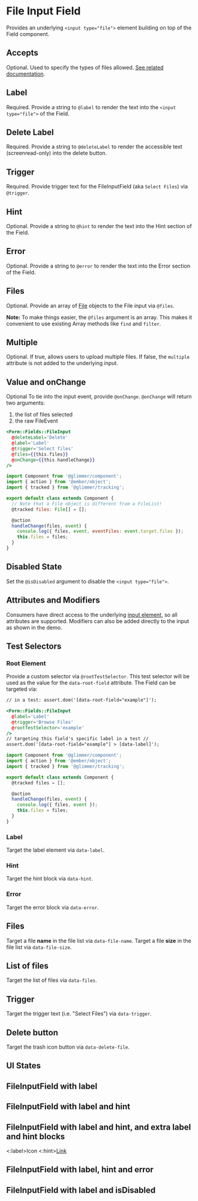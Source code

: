 # File Input Field

Provides an underlying `<input type="file">` element building on top of the Field component.

## Accepts

Optional.
Used to specify the types of files allowed. [See related documentation](https://developer.mozilla.org/en-US/docs/Web/HTML/Attributes/accept).

## Label

Required.
Provide a string to `@label` to render the text into the `<input type="file">` of the Field.

## Delete Label

Required.
Provide a string to `@deleteLabel` to render the accessible text (screenread-only) into the delete button.

## Trigger

Required.
Provide trigger text for the FileInputField (aka `Select Files`) via `@trigger`.

## Hint

Optional.
Provide a string to `@hint` to render the text into the Hint section of the Field.

## Error

Optional.
Provide a string to `@error` to render the text into the Error section of the Field.

## Files

Optional.
Provide an array of [File](https://developer.mozilla.org/en-US/docs/Web/API/File) objects to the File input via `@files`.

**Note:** To make things easier, the `@files` argument is an array. This makes it convenient to use existing Array methods like `find` and `filter`.

## Multiple

Optional.
If true, allows users to upload multiple files. If false, the `multiple` attribute is not added to the underlying input.

## Value and onChange

Optional
To tie into the input event, provide `@onChange`. `@onChange` will return two arguments:

1. the list of files selected
2. the raw FileEvent

```hbs
<Form::Fields::FileInput
  @deleteLabel='Delete'
  @label='Label'
  @trigger='Select files'
  @files={{this.files}}
  @onChange={{this.handleChange}}
/>
```

```js
import Component from '@glimmer/component';
import { action } from '@ember/object';
import { tracked } from '@glimmer/tracking';

export default class extends Component {
  // Note that a File object is different from a FileList!
  @tracked files: File[] = [];

  @action
  handleChange(files, event) {
    console.log({ files, event, eventFiles: event.target.files });
    this.files = files;
  }
}
```

## Disabled State

Set the `@isDisabled` argument to disable the `<input type="file">`.

## Attributes and Modifiers

Consumers have direct access to the underlying [input element](https://developer.mozilla.org/en-US/docs/Web/HTML/Element/input), so all attributes are supported. Modifiers can also be added directly to the input as shown in the demo.

## Test Selectors

### Root Element

Provide a custom selector via `@rootTestSelector`. This test selector will be used as the value for the `data-root-field` attribute. The Field can be targeted via:

```hbs
// in a test: assert.dom('[data-root-field="example"]');

<Form::Fields::FileInput
  @label='Label'
  @trigger='Browse Files'
  @rootTestSelector='example'
/>
// targeting this field's specific label in a test //
assert.dom('[data-root-field="example"] > [data-label]');
```

```js
import Component from '@glimmer/component';
import { action } from '@ember/object';
import { tracked } from '@glimmer/tracking';

export default class extends Component {
  @tracked files = [];

  @action
  handleChange(files, event) {
    console.log({ files, event });
    this.files = files;
  }
}
```

### Label

Target the label element via `data-label`.

### Hint

Target the hint block via `data-hint`.

### Error

Target the error block via `data-error`.

## Files

Target a file **name** in the file list via `data-file-name`.
Target a file **size** in the file list via `data-file-size`.

## List of files

Target the list of files via `data-files`.

## Trigger

Target the trigger text (i.e. "Select Files") via `data-trigger`.

## Delete button

Target the trash icon button via `data-delete-file`.

## UI States

## FileInputField with label

<div class='mb-4 w-64'>
  <Form::Fields::FileInput
    @deleteLabel='Delete file'
    @label='Label'
    @trigger='Browse Files'
  />
</div>

## FileInputField with label and hint

<div class='mb-4 w-64'>
  <Form::Fields::FileInput
    @deleteLabel='Delete file'
    @label='Label'
    @hint='Hint text'
    @trigger='Browse Files'
    />
</div>

## FileInputField with label and hint, and extra label and hint blocks

<div class='mb-4 w-64'>
  <Form::Fields::FileInput
    @deleteLabel='Delete file'
    @label='Label'
    @hint='Hint text'
    @trigger='Browse Files'
  >
    <:label>Icon</:label>
    <:hint><a href="#">Link</a></:hint>
  </Form::Fields::FileInput>
</div>

## FileInputField with label, hint and error

<div class='mb-4 w-64'>
  <Form::Fields::FileInput
    @deleteLabel='Delete file'
    @label='Label'
    @hint='Hint'
    @error='Here is an error'
    @trigger='Select Files'
  />
</div>
  
## FileInputField with label and isDisabled

<div class='mb-4 w-64'>
  <Form::Fields::FileInput
    @deleteLabel='Delete file'
    @label='Label'
    @isDisabled={{true}}
    @trigger='Browse Files'
    />
</div>

